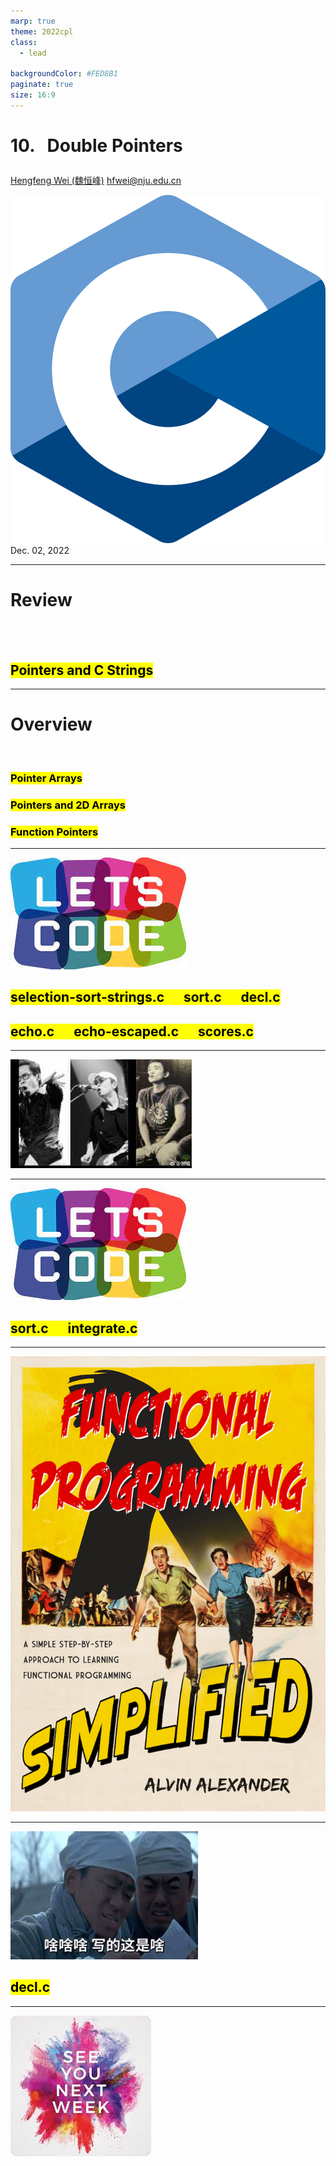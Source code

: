 ```yaml
---
marp: true
theme: 2022cpl
class:
  - lead

backgroundColor: #FED8B1
paginate: true
size: 16:9
---
```

# <p id = "small-caps">10. &nbsp; Double Pointers</p>

[Hengfeng Wei (魏恒峰)](https://hengxin.github.io/)
hfwei@nju.edu.cn

![w:200](figs/C.png)
Dec. 02, 2022

---
# Review
<br>
<br>

## <mark>Pointers and C Strings</mark>

---
# Overview
<br>

### <mark>Pointer Arrays</mark>
### <mark>Pointers and 2D Arrays</mark>
### <mark>Function Pointers</mark>

---
![w:600](figs/lets-code.jpeg)

## <mark>selection-sort-strings.c &emsp; sort.c &emsp; decl.c</mark>
## <mark>echo.c &emsp; echo-escaped.c &emsp; scores.c</mark>

---
![w:800](figs/luo-cui-zhang.jpeg)

---
![w:700](figs/lets-code.jpeg)

## <mark>sort.c &emsp; integrate.c</mark>

---
![w:420](figs/fp-simplied.jpg)

---
![w:700](figs/sha.jfif)
## <mark>decl.c</mark>

---
![bg w:600](figs/see-you.jpeg)